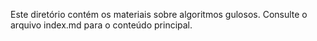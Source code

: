 Este diretório contém os materiais sobre algoritmos gulosos. Consulte o arquivo index.md para o conteúdo principal. 